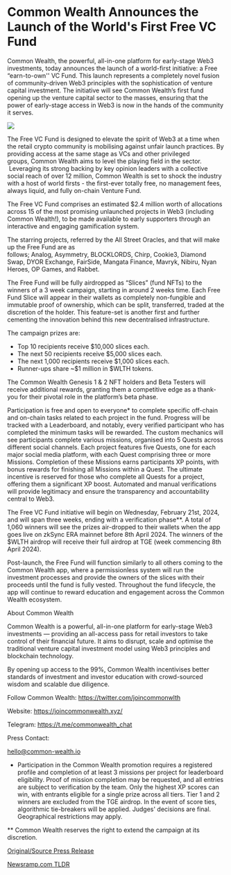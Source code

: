 # Common Wealth Announces the Launch of the World's First Free VC Fund

Common Wealth, the powerful, all-in-one platform for early-stage Web3 investments, today announces the launch of a world-first initiative: a Free “earn-to-own'' VC Fund. This launch represents a completely novel fusion of community-driven Web3 principles with the sophistication of venture capital investment. The initiative will see Common Wealth’s first fund opening up the venture capital sector to the masses, ensuring that the power of early-stage access in Web3 is now in the hands of the community it serves.

![](https://api.blockchainwire.io/uploads/Proleoio/editor_image/1fbe0ecb-3f2b-47bd-9f9e-bb2ce545283f.jpg)

The Free VC Fund is designed to elevate the spirit of Web3 at a time when the retail crypto community is mobilising against unfair launch practices. By providing access at the same stage as VCs and other privileged groups, Common Wealth aims to level the playing field in the sector.  Leveraging its strong backing by key opinion leaders with a collective social reach of over 12 million, Common Wealth is set to shock the industry with a host of world firsts - the first-ever totally free, no management fees, always liquid, and fully on-chain Venture Fund.

The Free VC Fund comprises an estimated $2.4 million worth of allocations across 15 of the most promising unlaunched projects in Web3 (including Common Wealth!), to be made available to early supporters through an interactive and engaging gamification system.

The starring projects, referred by the All Street Oracles, and that will make up the Free Fund are as follows; Analog, Asymmetry, BLOCKLORDS, Chirp, Cookie3, Diamond Swap, DYOR Exchange, FairSide, Mangata Finance, Mavryk, Nibiru, Nyan Heroes, OP Games, and Rabbet.

The Free Fund will be fully airdropped as “Slices” (fund NFTs) to the winners of a 3 week campaign, starting in around 2 weeks time. Each Free Fund Slice will appear in their wallets as completely non-fungible and immutable proof of ownership, which can be split, transferred, traded at the discretion of the holder. This feature-set is another first and further cementing the innovation behind this new decentralised infrastructure.

The campaign prizes are:

* Top 10 recipients receive $10,000 slices each.
* The next 50 recipients receive $5,000 slices each.
* The next 1,000 recipients receive $1,000 slices each.
* Runner-ups share ~$1 million in $WLTH tokens.

The Common Wealth Genesis 1 & 2 NFT holders and Beta Testers will receive additional rewards, granting them a competitive edge as a thank-you for their pivotal role in the platform’s beta phase.

Participation is free and open to everyone* to complete specific off-chain and on-chain tasks related to each project in the fund. Progress will be tracked with a Leaderboard, and notably, every verified participant who has completed the minimum tasks will be rewarded. The custom mechanics will see participants complete various missions, organised into 5 Quests across different social channels. Each project features five Quests, one for each major social media platform, with each Quest comprising three or more Missions. Completion of these Missions earns participants XP points, with bonus rewards for finishing all Missions within a Quest. The ultimate incentive is reserved for those who complete all Quests for a project, offering them a significant XP boost. Automated and manual verifications will provide legitimacy and ensure the transparency and accountability central to Web3.

The Free VC Fund initiative will begin on Wednesday, February 21st, 2024, and will span three weeks, ending with a verification phase**. A total of 1,060 winners will see the prizes air-dropped to their wallets when the app goes live on zkSync ERA mainnet before 8th April 2024. The winners of the $WLTH airdrop will receive their full airdrop at TGE (week commencing 8th April 2024).

Post-launch, the Free Fund will function similarly to all others coming to the Common Wealth app, where a permissionless system will run the investment processes and provide the owners of the slices with their proceeds until the fund is fully vested. Throughout the fund lifecycle, the app will continue to reward education and engagement across the Common Wealth ecosystem.

About Common Wealth

Common Wealth is a powerful, all-in-one platform for early-stage Web3 investments — providing an all-access pass for retail investors to take control of their financial future. It aims to disrupt, scale and optimise the traditional venture capital investment model using Web3 principles and blockchain technology.

By opening up access to the 99%, Common Wealth incentivises better standards of investment and investor education with crowd-sourced wisdom and scalable due diligence.

Follow Common Wealth: https://twitter.com/joincommonwlth

Website: https://joincommonwealth.xyz/

Telegram: https://t.me/commonwealth_chat

Press Contact:

hello@common-wealth.io

* Participation in the Common Wealth promotion requires a registered profile and completion of at least 3 missions per project for leaderboard eligibility. Proof of mission completion may be requested, and all entries are subject to verification by the team. Only the highest XP scores can win, with entrants eligible for a single prize across all tiers. Tier 1 and 2 winners are excluded from the TGE airdrop. In the event of score ties, algorithmic tie-breakers will be applied. Judges' decisions are final. Geographical restrictions may apply.

** Common Wealth reserves the right to extend the campaign at its discretion. 

[Original/Source Press Release](https://blockchainwire.io/press-release/common-wealth-announces-the-launch-of-the-worlds-first-free-vc-fund) 

[Newsramp.com TLDR](https://newsramp.com/None) 